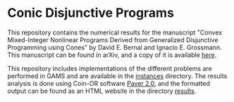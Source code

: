 # Conic Disjunctive Programs
This repository contains the numerical results for the manuscript "Convex Mixed-Integer Nonlinear Programs Derived from Generalized Disjunctive Programming using Cones" by David E. Bernal and Ignacio E. Grossmann.
This manuscript can be found in arXiv, and a copy of it is available [here](Conic_GDP_arXiv.pdf).

This repository includes implementations of the different problems are performed in GAMS and are available in the [instances](/instances) directory. The results analysis is done using Coin-OR software [Paver 2.0](https://github.com/coin-or/Paver), and the formatted output can be found as an HTML website in the directory [results](/results).
